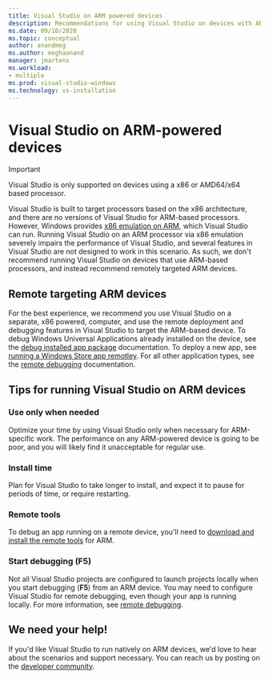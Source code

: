 ```yaml
---
title: Visual Studio on ARM powered devices
description: Recommendations for using Visual Studio on devices with ARM-based processors.
ms.date: 09/10/2020
ms.topic: conceptual
author: anandmeg
ms.author: meghaanand
manager: jmartens
ms.workload:
- multiple
ms.prod: visual-studio-windows
ms.technology: vs-installation
---
```


# Visual Studio on ARM-powered devices

> [!IMPORTANT]
> Visual Studio is only supported on devices using a x86 or AMD64/x64 based processor.

Visual Studio is built to target processors based on the x86 architecture, and there are no versions of Visual Studio for ARM-based processors. However, Windows provides [x86 emulation on ARM](https://www.docs.microsoft.com/windows/uwp/porting/apps-on-arm-x86-emulation), which Visual Studio can run. Running Visual Studio on an ARM processor via x86 emulation severely impairs the performance of Visual Studio, and several features in Visual Studio are not designed to work in this scenario. As such, we don't recommend running Visual Studio on devices that use ARM-based processors, and instead recommend remotely targeted ARM devices.

## Remote targeting ARM devices
For the best experience, we recommend you use Visual Studio on a separate, x86 powered, computer, and use the remote deployment and debugging features in Visual Studio to target the ARM-based device. To debug Windows Universal Applications already installed on the device, see the [debug installed app package](../debugger/debug-installed-app-package.md) documentation. To deploy a new app, see [running a Windows Store app remotley](../debugger/run-windows-store-apps-on-a-remote-machine.md). For all other application types, see the [remote debugging](../debugger/remote-debugging.md) documentation.

## Tips for running Visual Studio on ARM devices

### Use only when needed
Optimize your time by using Visual Studio only when necessary for ARM-specific work. The performance on any ARM-powered device is going to be poor, and you will likely find it unacceptable for regular use.

### Install time
Plan for Visual Studio to take longer to install, and expect it to pause for periods of time, or require restarting.
 
### Remote tools
To debug an app running on a remote device, you'll need to [download and install the remote tools](../debugger/remote-debugging.md#download-and-install-the-remote-tools) for ARM.

### Start debugging (F5)
Not all Visual Studio projects are configured to launch projects locally when you start debugging (**F5**) from an ARM device. You may need to configure Visual Studio for remote debugging, even though your app is running locally. For more information, see [remote debugging](../debugger/remote-debugging.md).

## We need your help!
If you'd like Visual Studio to run natively on ARM devices, we'd love to hear about the scenarios and support necessary. You can reach us by posting on the [developer community](https://developercommunity.visualstudio.com/idea/1161018/native-arm-support-for-visual-studio.html).
